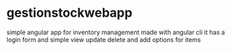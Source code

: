 # gestionstockwebapp
simple angular app for inventory management  made with angular cli
it has a login form and simple view update delete and add options for items
